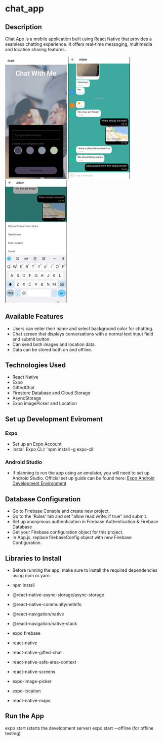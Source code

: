 # chat_app

## Description

Chat App is a mobile application built using React Native that provides a seamless chatting experience. It offers real-time messaging, multimedia and location sharing features.

<img src="/media/images/start_screen.jpg" alt="Screenshot of the Start Screen" width="200"> <img src="/media/images/chat_screen_1.png" alt="Screenshot of the Chat Screen" width="200"> <img src="/media/images/chat_screen_2.png" alt="Another Screenshot of the Chat Screen" width="200">

## Available Features

- Users can enter their name and select background color for chatting.
- Chat screen that displays conversations with a normal text input field and submit button.
- Can send both images and location data.
- Data can be stored both on and offline.

## Technologies Used

- React Native
- Expo
- GiftedChat
- Firestore Database and Cloud Storage
- AsyncStorage
- Expo imagePicker and Location

## Set up Development Eviroment

### Expo

- Set up an Expo Account
- Install Expo CLI: 'npm install -g expo-cli'

### Android Studio

- If planning to run the app using an emulator, you will need to set up Android Studio.
  Official set up guide can be found here: [Expo Android Development Environment](https://docs.expo.dev/workflow/android-studio-emulator/)

## Database Configuration

- Go to Firebase Console and create new project.
- Go to the 'Rules' tab and set "allow read write: if true" and submit.
- Set up anonymous authentication in Firebase Authentication & Firebase Database
- Get your Firebase configuration object for this project.
- In App.js, replace firebaseConfig object with new Firebase Configuration.

## Libraries to Install

- Before running the app, make sure to install the required dependencies using npm or yarn:

- npm install
- @react-native-async-storage/async-storage
- @react-native-community/netinfo
- @react-navigation/native
- @react-navigation/native-stack
- expo firebase
- react-native
- react-native-gifted-chat
- react-native-safe-area-context
- react-native-screens
- expo-image-picker
- expo-location
- react-native-maps

## Run the App

expo start (starts the development server)
expo start --offline (for offline testing)
